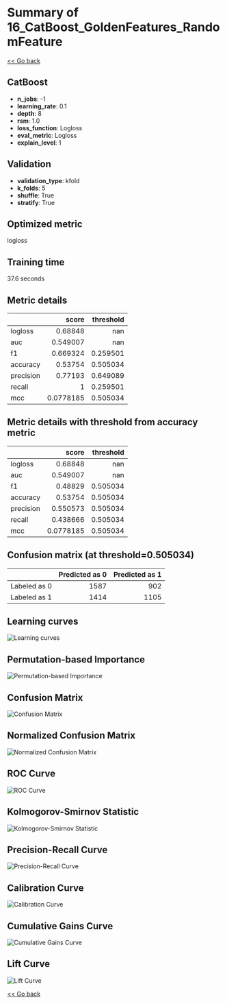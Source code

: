 # Summary of 16_CatBoost_GoldenFeatures_RandomFeature

[<< Go back](../README.md)


## CatBoost
- **n_jobs**: -1
- **learning_rate**: 0.1
- **depth**: 8
- **rsm**: 1.0
- **loss_function**: Logloss
- **eval_metric**: Logloss
- **explain_level**: 1

## Validation
 - **validation_type**: kfold
 - **k_folds**: 5
 - **shuffle**: True
 - **stratify**: True

## Optimized metric
logloss

## Training time

37.6 seconds

## Metric details
|           |     score |   threshold |
|:----------|----------:|------------:|
| logloss   | 0.68848   |  nan        |
| auc       | 0.549007  |  nan        |
| f1        | 0.669324  |    0.259501 |
| accuracy  | 0.53754   |    0.505034 |
| precision | 0.77193   |    0.649089 |
| recall    | 1         |    0.259501 |
| mcc       | 0.0778185 |    0.505034 |


## Metric details with threshold from accuracy metric
|           |     score |   threshold |
|:----------|----------:|------------:|
| logloss   | 0.68848   |  nan        |
| auc       | 0.549007  |  nan        |
| f1        | 0.48829   |    0.505034 |
| accuracy  | 0.53754   |    0.505034 |
| precision | 0.550573  |    0.505034 |
| recall    | 0.438666  |    0.505034 |
| mcc       | 0.0778185 |    0.505034 |


## Confusion matrix (at threshold=0.505034)
|              |   Predicted as 0 |   Predicted as 1 |
|:-------------|-----------------:|-----------------:|
| Labeled as 0 |             1587 |              902 |
| Labeled as 1 |             1414 |             1105 |

## Learning curves
![Learning curves](learning_curves.png)

## Permutation-based Importance
![Permutation-based Importance](permutation_importance.png)
## Confusion Matrix

![Confusion Matrix](confusion_matrix.png)


## Normalized Confusion Matrix

![Normalized Confusion Matrix](confusion_matrix_normalized.png)


## ROC Curve

![ROC Curve](roc_curve.png)


## Kolmogorov-Smirnov Statistic

![Kolmogorov-Smirnov Statistic](ks_statistic.png)


## Precision-Recall Curve

![Precision-Recall Curve](precision_recall_curve.png)


## Calibration Curve

![Calibration Curve](calibration_curve_curve.png)


## Cumulative Gains Curve

![Cumulative Gains Curve](cumulative_gains_curve.png)


## Lift Curve

![Lift Curve](lift_curve.png)



[<< Go back](../README.md)
